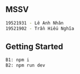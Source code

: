 ## MSSV
```bash
19521931 - Lê Anh Nhân
19521902 - Trần Hiếu Nghĩa
```

## Getting Started

```bash
B1: npm i
B2: npm run dev
```

